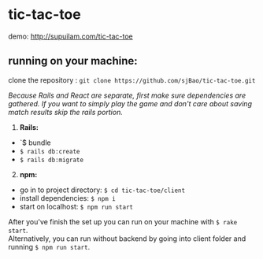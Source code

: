 # tic-tac-toe
demo: http://supuilam.com/tic-tac-toe

## running on your machine:
clone the repository : `git clone https://github.com/sjBao/tic-tac-toe.git`

*Because Rails and React are separate, first make sure dependencies are gathered.
If you want to simply play the game and don't care about saving match results skip the rails portion.*

1. **Rails:**
* `$ bundle
* `$ rails db:create`
* `$ rails db:migrate`


2. **npm:**
* go in to project directory: `$ cd tic-tac-toe/client`
* install dependencies: `$ npm i`
* start on localhost:  `$ npm run start`

After you've finish the set up you can run on your machine with `$ rake start`.  
Alternatively, you can run without backend by going into client folder and running `$ npm run start`.
